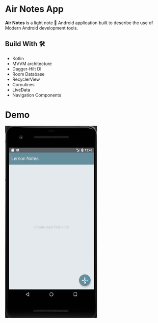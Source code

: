 # Air Notes App
**Air Notes** is a light note 📝 Android application built to describe the use of Modern Android development tools.

## Build With 🛠
- Kotlin
- MVVM architecture
- Dagger-Hilt DI
- Room Database
- RecyclerView
- Coroutines
- LiveData
- Navigation Components

# Demo

 <img src="app/demo/lemonNotesDemo2.gif" width="300"/>